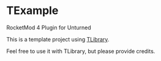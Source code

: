 # TExample
RocketMod 4 Plugin for Unturned

This is a template project using <a href="https://github.com/TavstalDev/TLibrary">TLibrary</a>.

Feel free to use it with TLibrary, but please provide credits.
